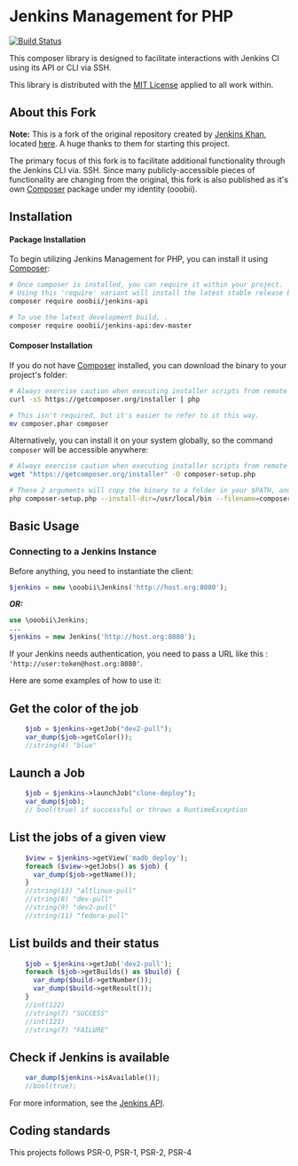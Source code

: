 # Jenkins Management for PHP
[![Build Status](https://jenkins.matthewwendel.info/buildStatus/icon?job=jenkins-php-api%2Fmaster)](https://jenkins.matthewwendel.info/job/jenkins-php-api/job/master/)

This composer library is designed to facilitate interactions with Jenkins CI using its API or CLI via SSH.

This library is distributed with the [MIT License](https://tldrlegal.com/license/mit-license) applied to all work within.

## About this Fork
**Note:** This is a fork of the original repository created by [Jenkins Khan](https://github.com/jenkins-khan), located [here](https://github.com/jenkins-khan/jenkins-php-api). A huge thanks to them for starting this project. 

The primary focus of this fork is to facilitate additional functionality through the Jenkins CLI via. SSH. Since many publicly-accessible pieces of functionality are changing from the original, this fork is also published as it's own [Composer](http://getcomposer.org) package under my identity (ooobii).

## Installation

#### Package Installation

To begin utilizing Jenkins Management for PHP, you can install it using [Composer](http://getcomposer.org):

```bash
# Once composer is installed, you can require it within your project.
# Using this 'require' variant will install the latest stable release build.
composer require ooobii/jenkins-api

# To use the latest development build, .
composer require ooobii/jenkins-api:dev-master
```

#### Composer Installation

If you do not have [Composer](http://getcomposer.org) installed, you can download the binary to your project's folder:
```bash
# Always exercise caution when executing installer scripts from remote sources!
curl -sS https://getcomposer.org/installer | php

# This isn't required, but it's easier to refer to it this way.
mv composer.phar composer
```

Alternatively, you can install it on your system globally, so the command `composer` will be accessible anywhere:
``` bash
# Always exercise caution when executing installer scripts from remote sources!
wget "https://getcomposer.org/installer" -O composer-setup.php

# These 2 arguments will copy the binary to a folder in your $PATH, and remove the default extension.
php composer-setup.php --install-dir=/usr/local/bin --filename=composer
```


## Basic Usage

### Connecting to a Jenkins Instance
Before anything, you need to instantiate the client:

```php
$jenkins = new \ooobii\Jenkins('http://host.org:8080');
```
**_OR:_**
```php
use \ooobii\Jenkins;
...
$jenkins = new Jenkins('http://host.org:8080');
```

If your Jenkins needs authentication, you need to pass a URL like this : `'http://user:token@host.org:8080'`.


Here are some examples of how to use it:


Get the color of the job
------------------------

```php
    $job = $jenkins->getJob("dev2-pull");
    var_dump($job->getColor());
    //string(4) "blue"
```


Launch a Job
------------

```php
    $job = $jenkins->launchJob("clone-deploy");
    var_dump($job);
    // bool(true) if successful or throws a RuntimeException
```


List the jobs of a given view
-----------------------------

```php
    $view = $jenkins->getView('madb_deploy');
    foreach ($view->getJobs() as $job) {
      var_dump($job->getName());
    }
    //string(13) "altlinux-pull"
    //string(8) "dev-pull"
    //string(9) "dev2-pull"
    //string(11) "fedora-pull"
```

List builds and their status
----------------------------

```php
    $job = $jenkins->getJob('dev2-pull');
    foreach ($job->getBuilds() as $build) {
      var_dump($build->getNumber());
      var_dump($build->getResult());
    }
    //int(122)
    //string(7) "SUCCESS"
    //int(121)
    //string(7) "FAILURE"
```


Check if Jenkins is available
-----------------------------

```php
    var_dump($jenkins->isAvailable());
    //bool(true);
```

For more information, see the [Jenkins API](https://wiki.jenkins-ci.org/display/JENKINS/Remote+access+API).


Coding standards
----------------

This projects follows PSR-0, PSR-1, PSR-2, PSR-4
